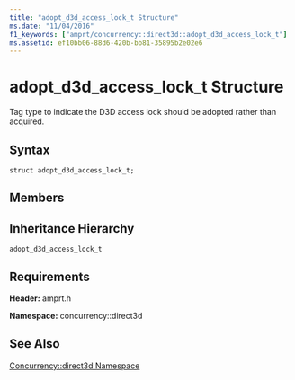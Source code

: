 ```yaml
---
title: "adopt_d3d_access_lock_t Structure"
ms.date: "11/04/2016"
f1_keywords: ["amprt/concurrency::direct3d::adopt_d3d_access_lock_t"]
ms.assetid: ef10bb06-88d6-420b-bb81-35895b2e02e6
---
```

# adopt_d3d_access_lock_t Structure

Tag type to indicate the D3D access lock should be adopted rather than acquired.

## Syntax

```
struct adopt_d3d_access_lock_t;
```

## Members

## Inheritance Hierarchy

`adopt_d3d_access_lock_t`

## Requirements

**Header:** amprt.h

**Namespace:** concurrency::direct3d

## See Also

[Concurrency::direct3d Namespace](concurrency-direct3d-namespace.md)
